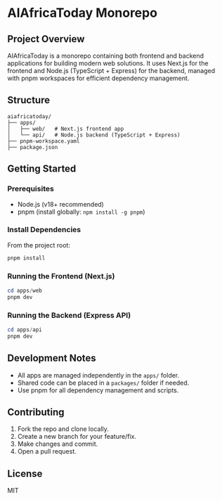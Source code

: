 # AIAfricaToday Monorepo

## Project Overview
AIAfricaToday is a monorepo containing both frontend and backend applications for building modern web solutions. It uses Next.js for the frontend and Node.js (TypeScript + Express) for the backend, managed with pnpm workspaces for efficient dependency management.

## Structure
```
aiafricatoday/
├── apps/
│   ├── web/   # Next.js frontend app
│   └── api/   # Node.js backend (TypeScript + Express)
├── pnpm-workspace.yaml
├── package.json
```

## Getting Started

### Prerequisites
- Node.js (v18+ recommended)
- pnpm (install globally: `npm install -g pnpm`)

### Install Dependencies
From the project root:
```powershell
pnpm install
```

### Running the Frontend (Next.js)
```powershell
cd apps/web
pnpm dev
```

### Running the Backend (Express API)
```powershell
cd apps/api
pnpm dev
```

## Development Notes
- All apps are managed independently in the `apps/` folder.
- Shared code can be placed in a `packages/` folder if needed.
- Use pnpm for all dependency management and scripts.

## Contributing
1. Fork the repo and clone locally.
2. Create a new branch for your feature/fix.
3. Make changes and commit.
4. Open a pull request.

## License
MIT
